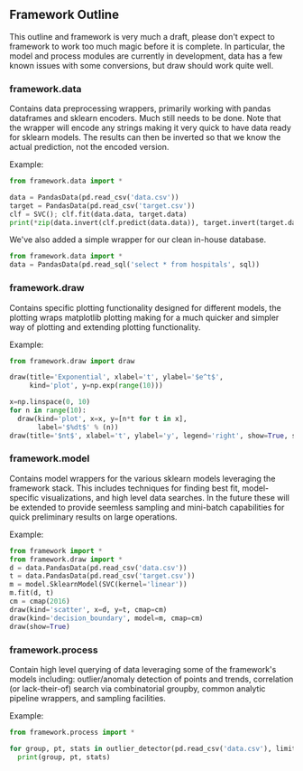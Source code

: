 ## Framework Outline

This outline and framework is very much a draft, please don't expect to framework to work too much magic before it is complete. In particular, the model and process modules are currently in development, data has a few known issues with some conversions, but draw should work quite well.

### framework.data

Contains data preprocessing wrappers, primarily working with pandas dataframes and sklearn encoders. Much still needs to be done. Note that the wrapper will encode any strings making it very quick to have data ready for sklearn models. The results can then be inverted so that we know the actual prediction, not the encoded version.

Example:

```python
from framework.data import *

data = PandasData(pd.read_csv('data.csv'))
target = PandasData(pd.read_csv('target.csv'))
clf = SVC(); clf.fit(data.data, target.data)
print(*zip(data.invert(clf.predict(data.data)), target.invert(target.data)), sep='\n')
```

We've also added a simple wrapper for our clean in-house database.

```python
from framework.data import *
data = PandasData(pd.read_sql('select * from hospitals', sql))
```

### framework.draw

Contains specific plotting functionality designed for different models, the plotting wraps matplotlib plotting making for a much quicker and simpler way of plotting and extending plotting functionality.

Example:

```python
from framework.draw import draw

draw(title='Exponential', xlabel='t', ylabel='$e^t$',
     kind='plot', y=np.exp(range(10)))

x=np.linspace(0, 10)
for n in range(10):
  draw(kind='plot', x=x, y=[n*t for t in x],
       label='$%dt$' % (n))
draw(title='$nt$', xlabel='t', ylabel='y', legend='right', show=True, save='%d.png')
```

### framework.model

Contains model wrappers for the various sklearn models leveraging the framework stack. This includes techniques for finding best fit, model-specific visualizations, and high level data searches. In the future these will be extended to provide seemless sampling and mini-batch capabilities for quick preliminary results on large operations.

Example:

```python
from framework import *
from framework.draw import *
d = data.PandasData(pd.read_csv('data.csv'))
t = data.PandasData(pd.read_csv('target.csv'))
m = model.SklearnModel(SVC(kernel='linear'))
m.fit(d, t)
cm = cmap(2016)
draw(kind='scatter', x=d, y=t, cmap=cm)
draw(kind='decision_boundary', model=m, cmap=cm)
draw(show=True)
```

### framework.process

Contain high level querying of data leveraging some of the framework's models including: outlier/anomaly detection of points and trends, correlation (or lack-their-of) search via combinatorial groupby, common analytic pipeline wrappers, and sampling facilities.

Example:

```python
from framework.process import *

for group, pt, stats in outlier_detector(pd.read_csv('data.csv'), limit_dimensions=2, threshold=4.0):
  print(group, pt, stats)
```
